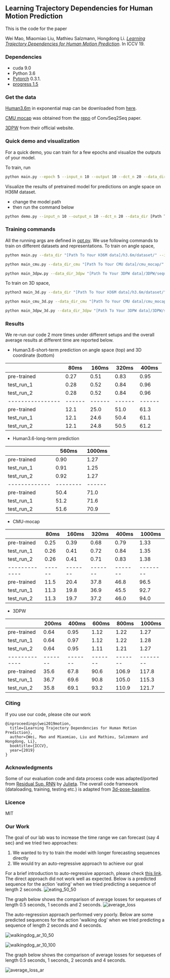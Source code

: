 ## Learning Trajectory Dependencies for Human Motion Prediction
This is the code for the paper

Wei Mao, Miaomiao Liu, Mathieu Salzmann, Hongdong Li. 
[_Learning Trajectory Dependencies for Human Motion Prediction_](https://arxiv.org/abs/1908.05436). In ICCV 19.

### Dependencies

* cuda 9.0
* Python 3.6
* [Pytorch](https://github.com/pytorch/pytorch) 0.3.1.
* [progress 1.5](https://pypi.org/project/progress/)

### Get the data
[Human3.6m](http://vision.imar.ro/human3.6m/description.php) in exponential map can be downloaded from [here](http://www.cs.stanford.edu/people/ashesh/h3.6m.zip).

[CMU mocap](http://mocap.cs.cmu.edu/) was obtained from the [repo](https://github.com/chaneyddtt/Convolutional-Sequence-to-Sequence-Model-for-Human-Dynamics) of ConvSeq2Seq paper.

[3DPW](https://virtualhumans.mpi-inf.mpg.de/3DPW/) from their official website.

### Quick demo and visualization

For a quick demo, you can train for a few epochs and visualize the outputs
of your model.

To train, run
```bash
python main.py --epoch 5 --input_n 10 --output 10 --dct_n 20 --data_dir [Path To Your H36M data]/h3.6m/dataset/
```

Visualize the results of pretrained model for predictions on angle space on H36M dataset.
* change the model path
* then run the command below
```bash
python demo.py --input_n 10 --output_n 10 --dct_n 20 --data_dir [Path To Your H36M data]/h3.6m/dataset/
```
### Training commands
All the running args are defined in [opt.py](utils/opt.py). We use following commands to train on different datasets and representations.
To train on angle space,
```bash
python main.py --data_dir "[Path To Your H36M data]/h3.6m/dataset/" --input_n 10 --output_n 10 --dct_n 20 --exp [where to save the log file]
```
```bash
python main_cmu.py --data_dir_cmu "[Path To Your CMU data]/cmu_mocap/" --input_n 10 --output_n 25 --dct_n 35 --exp [where to save the log file]
```
```bash
python main_3dpw.py --data_dir_3dpw "[Path To Your 3DPW data]/3DPW/sequenceFiles/" --input_n 10 --output_n 30 --dct_n 40 --exp [where to save the log file]
```
To train on 3D space,
```bash
python3 main_3d.py --data_dir "[Path To Your H36M data]/h3.6m/dataset/" --input_n 10 --output_n 10 --dct_n 15 --exp [where to save the log file]
```
```bash
python main_cmu_3d.py --data_dir_cmu "[Path To Your CMU data]/cmu_mocap/" --input_n 10 --output_n 25 --dct_n 30 --exp [where to save the log file]
```
```bash
python main_3dpw_3d.py --data_dir_3dpw "[Path To Your 3DPW data]/3DPW/sequenceFiles/" --input_n 10 --output_n 30 --dct_n 35 --exp [where to save the log file]
```


### Results
We re-run our code 2 more times under different setups and the overall average results at different time are reported below.

* Human3.6-short-term prediction on angle space (top) and 3D coordinate (bottom)

|                | 80ms   | 160ms  | 320ms  | 400ms  |
|----------------|------|------|------|------|
| pre-trained | 0.27 | 0.51 | 0.83 | 0.95 |
| test_run_1     | 0.28 | 0.52 | 0.84 | 0.96 |
| test_run_2     | 0.28 | 0.52 | 0.84 | 0.96 |
|----------------|------|------|------|------|
| pre-trained | 12.1 | 25.0 | 51.0 | 61.3 |
| test_run_1 | 12.1 | 24.6 | 50.4 | 61.1 |
| test_run_2 | 12.1 | 24.8 | 50.5 | 61.2 |

* Human3.6-long-term prediction

|             | 560ms  |1000ms|
|-------------|--------|------|
| pre-trained | 0.90   | 1.27 |
| test_run_1  | 0.91   | 1.25 |
| test_run_2  | 0.92   | 1.27 |
|-------------|--------|------|
| pre-trained | 50.4   | 71.0 |
| test_run_1  | 51.2   | 71.6 |
| test_run_2  | 51.6   | 70.9 |


* CMU-mocap

|             | 80ms | 160ms | 320ms | 400ms | 1000ms |
|-------------|------|-------|-------|-------|--------|
| pre-trained | 0.25 | 0.39  | 0.68  | 0.79  | 1.33   |
| test_run_1  | 0.26 | 0.41  | 0.72  | 0.84  | 1.35   |
| test_run_2  | 0.26 | 0.41  | 0.71  | 0.83  | 1.38   |
|-------------|------|-------|-------|-------|--------|
| pre-trained | 11.5 | 20.4  | 37.8  | 46.8  | 96.5   |
| test_run_1  | 11.3 | 19.8  | 36.9  | 45.5  | 92.7   |
| test_run_2  | 11.3 | 19.7  | 37.2  | 46.0  | 94.0   |

* 3DPW

|             | 200ms | 400ms | 600ms | 800ms | 1000ms |
|-------------|-------|-------|-------|-------|--------|
| pre-trained | 0.64  | 0.95  | 1.12  | 1.22  | 1.27   |
| test_run_1  | 0.64  | 0.97  | 1.12  | 1.22  | 1.28   |
| test_run_2  | 0.64  | 0.95  | 1.11  | 1.21  | 1.27   |
|-------------|-------|-------|-------|-------|--------|
| pre-trained | 35.6  | 67.8  | 90.6  | 106.9 | 117.8  |
| test_run_1  | 36.7  | 69.6  | 90.8  | 105.0 | 115.3  |
| test_run_2  | 35.8  | 69.1  | 93.2  | 110.9 | 121.7  |


### Citing

If you use our code, please cite our work

```
@inproceedings{wei2019motion,
  title={Learning Trajectory Dependencies for Human Motion Prediction},
  author={Wei, Mao and Miaomiao, Liu and Mathieu, Salzemann and Hongdong, Li},
  booktitle={ICCV},
  year={2019}
}
```

### Acknowledgments

Some of our evaluation code and data process code was adapted/ported from [Residual Sup. RNN](https://github.com/una-dinosauria/human-motion-prediction) by [Julieta](https://github.com/una-dinosauria). The overall code framework (dataloading, training, testing etc.) is adapted from [3d-pose-baseline](https://github.com/una-dinosauria/3d-pose-baseline). 

### Licence
MIT

### Our Work
The goal of our lab was to increase the time range we can forecast (say 4 sec) and we tried two approaches:
1. We wanted to try to train the model with longer forecasting sequences directly
2. We would try an auto-regressive approach to achieve our goal

For a brief introduction to auto-regressive approach, please check [this link](https://eigenfoo.xyz/deep-autoregressive-models/).
The direct approach did not work well as expected. Below is a predicted sequence for the action 'eating' when we tried predicting a sequence of length 2 seconds.
![eating_50_50](https://github.com/Kajaree/LearnTrajDep/blob/master/checkpoint/sequence_videos/eating_50_50.gif)

The graph below shows the comparison of average losses for sequeses of length 0.5 seconds, 1 seconds and 2 seconds.
![average_loss](https://github.com/Kajaree/LearnTrajDep/blob/master/checkpoint/plots/main_avg_errors.png)

The auto-regression approach performed very poorly. Below are some predicted sequences for the action 'walking dog' when we tried predicting a sequence of length 2 seconds and 4 seconds.

![walkingdog_ar_10_50](https://github.com/Kajaree/LearnTrajDep/blob/master/checkpoint/sequence_videos/w.gif)



![walkingdog_ar_10_100](https://github.com/Kajaree/LearnTrajDep/blob/master/checkpoint/sequence_videos/walking_ar_100.gif)

The graph below shows the comparison of average losses for sequeses of length 0.5 seconds, 1 seconds, 2 seconds and 4 seconds.

![average_loss_ar](https://github.com/Kajaree/LearnTrajDep/blob/master/checkpoint/plots/main_ar_avg_errors.png)


